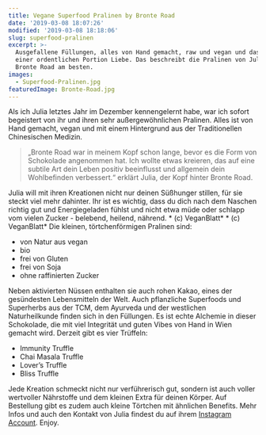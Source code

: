 ```yaml
---
title: Vegane Superfood Pralinen by Bronte Road
date: '2019-03-08 18:07:26'
modified: '2019-03-08 18:18:06'
slug: superfood-pralinen
excerpt: >-
  Ausgefallene Füllungen, alles von Hand gemacht, raw und vegan und das noch mit
  einer ordentlichen Portion Liebe. Das beschreibt die Pralinen von Julia aka
  Bronte Road am besten. 
images:
  - Superfood-Pralinen.jpg
featuredImage: Bronte-Road.jpg
---
```


Als ich Julia letztes Jahr im Dezember kennengelernt habe, war ich sofort begeistert von ihr und ihren sehr außergewöhnlichen Pralinen. Alles ist von Hand gemacht, vegan und mit einem Hintergrund aus der Traditionellen Chinesischen Medizin.

> „Bronte Road war in meinem Kopf schon lange, bevor es die Form von Schokolade angenommen hat. Ich wollte etwas kreieren, das auf eine subtile Art dein Leben positiv beeinflusst und allgemein dein Wohlbefinden verbessert.“ erklärt Julia, der Kopf hinter Bronte Road.

Julia will mit ihren Kreationen nicht nur deinen Süßhunger stillen, für sie steckt viel mehr dahinter. Ihr ist es wichtig, dass du dich nach dem Naschen richtig gut und Energiegeladen fühlst und nicht etwa müde oder schlapp vom vielen Zucker - belebend, heilend, nährend. <!-- Image removed (no copyright): Superfood-Pralinen-768x480.jpg --> \* (c) VeganBlatt\* <!-- Image removed (no copyright): TCM-Pralinen-Bronte-768x480.jpg --> \* (c) VeganBlatt\* Die kleinen, törtchenförmigen Pralinen sind:

*   von Natur aus vegan
*   bio
*   frei von Gluten
*   frei von Soja
*   ohne raffinierten Zucker

Neben aktivierten Nüssen enthalten sie auch rohen Kakao, eines der gesündesten Lebensmitteln der Welt. Auch pflanzliche Superfoods und Superherbs aus der TCM, dem Ayurveda und der westlichen Naturheilkunde finden sich in den Füllungen. Es ist echte Alchemie in dieser Schokolade, die mit viel Integrität und guten Vibes von Hand in Wien gemacht wird. Derzeit gibt es vier Trüffeln:

*   Immunity Truffle
*   Chai Masala Truffle
*   Lover’s Truffle
*   Bliss Truffle

Jede Kreation schmeckt nicht nur verführerisch gut, sondern ist auch voller wertvoller Nährstoffe und dem kleinen Extra für deinen Körper. Auf Bestellung gibt es zudem auch kleine Törtchen mit ähnlichen Benefits. Mehr Infos und auch den Kontakt von Julia findest du auf ihrem [Instagram Account](https://www.instagram.com/bronte.rd/). Enjoy.
